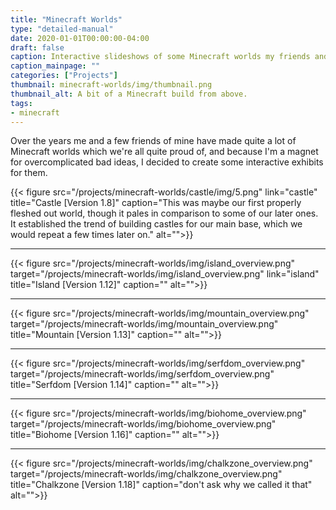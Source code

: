 ```yaml
---
title: "Minecraft Worlds"
type: "detailed-manual"
date: 2020-01-01T00:00:00-04:00
draft: false
caption: Interactive slideshows of some Minecraft worlds my friends and I made.
caption_mainpage: ""
categories: ["Projects"]
thumbnail: minecraft-worlds/img/thumbnail.png
thumbnail_alt: A bit of a Minecraft build from above.
tags:
- minecraft
---
```


Over the years me and a few friends of mine have made quite a lot of Minecraft worlds which we're all quite proud of, and because I'm a magnet for overcomplicated bad ideas, I decided to create some interactive exhibits for them.

{{< figure
    src="/projects/minecraft-worlds/castle/img/5.png"
    link="castle"
    title="Castle [Version 1.8]"
    caption="This was maybe our first properly fleshed out world, though it pales in comparison to some of our later ones. It established the trend of building castles for our main base, which we would repeat a few times later on."
    alt="">}}

---

{{< figure
    src="/projects/minecraft-worlds/img/island_overview.png"
    target="/projects/minecraft-worlds/img/island_overview.png"
    link="island"
    title="Island [Version 1.12]"
    caption=""
    alt="">}}

---

{{< figure
    src="/projects/minecraft-worlds/img/mountain_overview.png"
    target="/projects/minecraft-worlds/img/mountain_overview.png"
    title="Mountain [Version 1.13]"
    caption=""
    alt="">}}

---

{{< figure
    src="/projects/minecraft-worlds/img/serfdom_overview.png"
    target="/projects/minecraft-worlds/img/serfdom_overview.png"
    title="Serfdom [Version 1.14]"
    caption=""
    alt="">}}

---

{{< figure
    src="/projects/minecraft-worlds/img/biohome_overview.png"
    target="/projects/minecraft-worlds/img/biohome_overview.png"
    title="Biohome [Version 1.16]"
    caption=""
    alt="">}}

---

{{< figure
    src="/projects/minecraft-worlds/img/chalkzone_overview.png"
    target="/projects/minecraft-worlds/img/chalkzone_overview.png"
    title="Chalkzone [Version 1.18]"
    caption="don't ask why we called it that"
    alt="">}}
